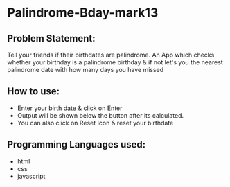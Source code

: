 # Palindrome-Bday-mark13

## Problem Statement:
Tell your friends if their birthdates are palindrome.
An App which checks whether your birthday is a palindrome birthday & if not let's you the nearest palindrome date with how many days you have missed

## How to use:
- Enter your birth date & click on Enter
- Output will be shown below the button after its calculated.
- You can also click on Reset Icon & reset your birthdate

## Programming Languages used:
- html
- css
- javascript
